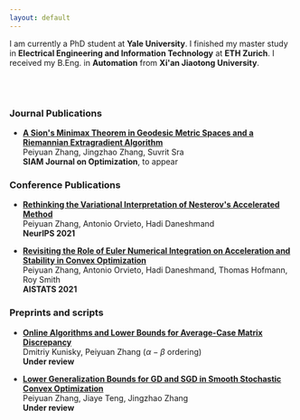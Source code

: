 ```yaml
---
layout: default
---
```


I am currently a PhD student at **Yale University**. I finished my master study in **Electrical Engineering and Information Technology** at **ETH Zurich**.  I received my B.Eng. in **Automation** from **Xi'an Jiaotong University**. 

<br/><br/>

### Journal Publications
* [**A Sion's Minimax Theorem in Geodesic Metric Spaces and a Riemannian Extragradient Algorithm**](https://arxiv.org/abs/2202.06950) <br />
  Peiyuan Zhang, Jingzhao Zhang, Suvrit Sra <br />
  **SIAM Journal on Optimization**, to appear

### Conference Publications
* [**Rethinking the Variational Interpretation of Nesterov's Accelerated Method**](https://arxiv.org/abs/2107.05040) <br />
  Peiyuan Zhang, Antonio Orvieto, Hadi Daneshmand <br />
  **NeurIPS 2021**
  
* [**Revisiting the Role of Euler Numerical Integration on Acceleration and Stability in Convex Optimization**](https://arxiv.org/abs/2102.11537) <br />
  Peiyuan Zhang, Antonio Orvieto, Hadi Daneshmand, Thomas Hofmann, Roy Smith <br />
  **AISTATS 2021**
  
### Preprints and scripts
* [**Online Algorithms and Lower Bounds for Average-Case Matrix Discrepancy**](https://arxiv.org/abs/2307.10055) <br />
  Dmitriy Kunisky, Peiyuan Zhang ($\alpha-\beta$ ordering) <br />
  **Under review**
 
* [**Lower Generalization Bounds for GD and SGD in Smooth Stochastic Convex Optimization**](https://arxiv.org/abs/2303.10758) <br />
  Peiyuan Zhang, Jiaye Teng, Jingzhao Zhang <br />
  **Under review**


